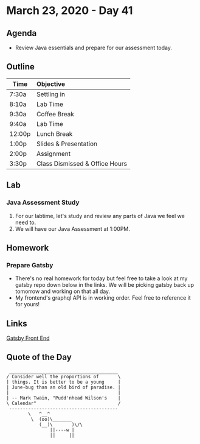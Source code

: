 # March 23, 2020 - Day 41


## Agenda

- Review Java essentials and prepare for our assessment today. 

## Outline

| Time   | Objective                        |
| -------|:---------------------------------|
| 7:30a  | Settling in                      |
| 8:10a  | Lab Time                         |
| 9:30a  | Coffee Break                     |
| 9:40a  | Lab Time                         |
| 12:00p | Lunch Break                      |
| 1:00p  | Slides & Presentation            |
| 2:00p  | Assignment                       |
| 3:30p  | Class Dismissed & Office Hours   |

## Lab

### Java Assessment Study

1. For our labtime, let's study and review any parts of Java we feel we need to.
2. We will have our Java Assessment at 1:00PM. 

## Homework

### Prepare Gatsby

- There's no real homework for today but feel free to take a look at my gatsby repo down below in the links. We will be picking gatsby back up tomorrow and working on that all day. 
- My frontend's graphql API is in working order. Feel free to reference it for yours! 

## Links

[Gatsby Front End](https://github.com/LionelBeato/gatsby-frontend)

## Quote of the Day 
```
 ________________________________________
/ Consider well the proportions of       \
| things. It is better to be a young     |
| June-bug than an old bird of paradise. |
|                                        |
| -- Mark Twain, "Pudd'nhead Wilson's    |
\ Calendar"                              /
 ----------------------------------------
        \   ^__^
         \  (oo)\_______
            (__)\       )\/\
                ||----w |
                ||     ||
```